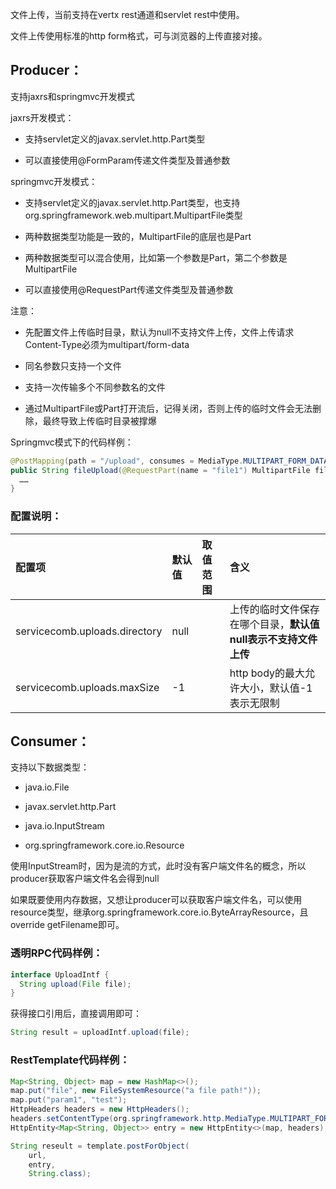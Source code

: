 文件上传，当前支持在vertx rest通道和servlet rest中使用。

文件上传使用标准的http form格式，可与浏览器的上传直接对接。

## Producer：
支持jaxrs和springmvc开发模式

jaxrs开发模式：
* 支持servlet定义的javax.servlet.http.Part类型

* 可以直接使用@FormParam传递文件类型及普通参数

springmvc开发模式：

* 支持servlet定义的javax.servlet.http.Part类型，也支持org.springframework.web.multipart.MultipartFile类型

* 两种数据类型功能是一致的，MultipartFile的底层也是Part

* 两种数据类型可以混合使用，比如第一个参数是Part，第二个参数是MultipartFile

* 可以直接使用@RequestPart传递文件类型及普通参数

注意：

* 先配置文件上传临时目录，默认为null不支持文件上传，文件上传请求Content-Type必须为multipart/form-data

* 同名参数只支持一个文件

* 支持一次传输多个不同参数名的文件

* 通过MultipartFile或Part打开流后，记得关闭，否则上传的临时文件会无法删除，最终导致上传临时目录被撑爆

Springmvc模式下的代码样例：

```java
@PostMapping(path = "/upload", consumes = MediaType.MULTIPART_FORM_DATA)
public String fileUpload(@RequestPart(name = "file1") MultipartFile file1, @RequestPart(name = "file2") Part file2, @RequestPart String param1) {
  ……
}
```

### 配置说明：

| 配置项 | 默认值 | 取值范围 | 含义 |
| :--- | :--- | :--- | :--- |
| servicecomb.uploads.directory | null |  | 上传的临时文件保存在哪个目录，**默认值null表示不支持文件上传** |
| servicecomb.uploads.maxSize | -1 |  | http body的最大允许大小，默认值-1表示无限制 |

## Consumer：

支持以下数据类型：

* java.io.File

* javax.servlet.http.Part

* java.io.InputStream

* org.springframework.core.io.Resource

使用InputStream时，因为是流的方式，此时没有客户端文件名的概念，所以producer获取客户端文件名会得到null

如果既要使用内存数据，又想让producer可以获取客户端文件名，可以使用resource类型，继承org.springframework.core.io.ByteArrayResource，且override getFilename即可。

### 透明RPC代码样例：

```java
interface UploadIntf {
  String upload(File file);
}
```

获得接口引用后，直接调用即可：

```java
String result = uploadIntf.upload(file);
```

### RestTemplate代码样例：

```java
Map<String, Object> map = new HashMap<>();
map.put("file", new FileSystemResource("a file path!"));
map.put("param1", "test");
HttpHeaders headers = new HttpHeaders();
headers.setContentType(org.springframework.http.MediaType.MULTIPART_FORM_DATA);
HttpEntity<Map<String, Object>> entry = new HttpEntity<>(map, headers);

String reseult = template.postForObject(
    url,
    entry,
    String.class);
```
